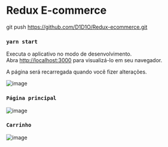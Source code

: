 # Redux E-commerce

git push https://github.com/D1D1O/Redux-ecommerce.git

### `yarn start`


Executa o aplicativo no modo de desenvolvimento.\
Abra [http://localhost:3000](http://localhost:3000) para visualizá-lo em seu navegador.

A página será recarregada quando você fizer alterações.

![image](https://user-images.githubusercontent.com/31021190/165878403-c899f78a-dc54-408e-9e6c-a9df3728ff12.png)


### `Página principal`
![image](https://user-images.githubusercontent.com/31021190/167977060-3694aaf8-5f47-4d3a-9811-160ee69fec84.png)

### `Carrinho`

![image](https://user-images.githubusercontent.com/31021190/167977165-e4b93fe3-b914-4061-b898-4a257b7835e2.png)
